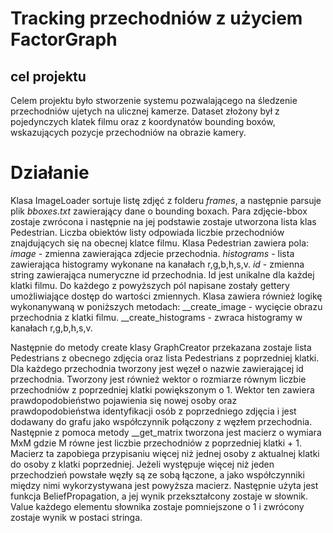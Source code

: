 # Tracking przechodniów z użyciem FactorGraph
## cel projektu
Celem projektu było stworzenie systemu pozwalającego na śledzenie przechodniów ujetych na ulicznej kamerze. Dataset złożony był z pojedynczych klatek filmu oraz z koordynatów bounding boxów, wskazujących pozycje przechodniów na obrazie kamery. 

# Działanie 

Klasa ImageLoader sortuje listę zdjęć z folderu <em>frames</em>, a następnie parsuje plik <em>bboxes.txt</em> zawierający dane o bounding boxach. Para zdjęcie-bbox zostaje zwrócona i następnie na jej podstawie zostaje utworzona lista klas Pedestrian. Liczba obiektów listy odpowiada liczbie przechodniów znajdujących się na obecnej klatce filmu. Klasa Pedestrian zawiera pola: 
<em>image</em> - zmienna zawierająca zdjecie przechodnia.
<em>histograms</em> - lista zawierająca histogramy wykonane na kanałach r,g,b,h,s,v.
<em>id</em> - zmienna string zawierająca numeryczne id przechodnia. Id jest unikalne dla każdej klatki filmu.
Do każdego z powyższych pól napisane zostały gettery umożliwiające dostęp do wartości zmiennych.
Klasa zawiera również logikę wykonanywaną w poniższych metodach:
__create_image - wycięcie obrazu przechodnia z klatki filmu.
__create_histograms - zwraca histogramy w kanałach r,g,b,h,s,v.

Następnie do metody create klasy GraphCreator przekazana zostaje lista Pedestrians z obecnego zdjęcia oraz lista Pedestrians z poprzedniej klatki. Dla każdego przechodnia tworzony jest węzeł o nazwie zawierającej id przechodnia. Tworzony jest również wektor o rozmiarze równym liczbie przechodniów z poprzedniej klatki powiększonym o  1. Wektor ten zawiera prawdopodobieństwo pojawienia się nowej osoby oraz prawdopodobieństwa identyfikacji osób z poprzedniego zdjęcia i jest dodawany do grafu jako współczynnik połączony z węzłem przechodnia. 
Następnie z pomoca metody __get_matrix tworzona jest macierz o wymiara MxM gdzie M równe jest liczbie przechodniów z poprzedniej klatki + 1. Macierz ta zapobiega przypisaniu więcej niż jednej osoby z aktualnej klatki do osoby z klatki poprzedniej. Jeżeli występuje więcej niż jeden przechodzień powstałe węzły są ze sobą łączone, a jako współczynniki między nimi wykorzystywana jest powyższa macierz.
Następnie użyta jest funkcja BeliefPropagation, a jej wynik przekształcony zostaje w słownik. Value każdego elementu słownika zostaje pomniejszone o 1 i zwrócony zostaje wynik w postaci stringa.